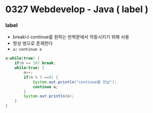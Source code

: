 # 0327 Webdevelop - Java ( label )

### label

- break나 continue를 원하는 반복문에서 작동시키기 위해 사용
- 항상 쌍으로 존재한다
- `a:`  `continue a`

```java
a:while(true) {
	if(n >= 10) break;
	while(true) {
		n++;
		if(n % 3 ==0) {
			System.out.println("continue를 만남");
			continue a;
		}
		System.out.println(n);
	}
}
```